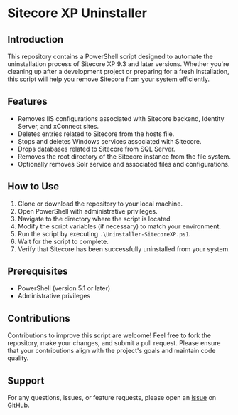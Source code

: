# Sitecore XP Uninstaller

## Introduction
This repository contains a PowerShell script designed to automate the uninstallation process of Sitecore XP 9.3 and later versions. Whether you're cleaning up after a development project or preparing for a fresh installation, this script will help you remove Sitecore from your system efficiently.

## Features
- Removes IIS configurations associated with Sitecore backend, Identity Server, and xConnect sites.
- Deletes entries related to Sitecore from the hosts file.
- Stops and deletes Windows services associated with Sitecore.
- Drops databases related to Sitecore from SQL Server.
- Removes the root directory of the Sitecore instance from the file system.
- Optionally removes Solr service and associated files and configurations.

## How to Use
1. Clone or download the repository to your local machine.
2. Open PowerShell with administrative privileges.
3. Navigate to the directory where the script is located.
4. Modify the script variables (if necessary) to match your environment.
5. Run the script by executing `.\Uninstaller-SitecoreXP.ps1`.
6. Wait for the script to complete.
7. Verify that Sitecore has been successfully uninstalled from your system.

## Prerequisites
- PowerShell (version 5.1 or later)
- Administrative privileges

## Contributions
Contributions to improve this script are welcome! Feel free to fork the repository, make your changes, and submit a pull request. Please ensure that your contributions align with the project's goals and maintain code quality.

## Support
For any questions, issues, or feature requests, please open an [issue](https://github.com/yourusername/Sitecore-XP-Uninstaller/issues) on GitHub.


